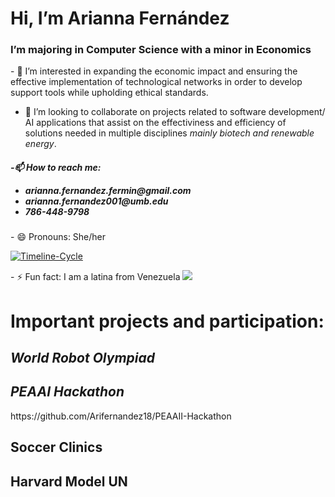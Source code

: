  <h1> Hi, I’m <er>Arianna Fernández</h1>
 <h3>I’m majoring in Computer Science with a minor in Economics</h3>
  <div>- 👀 I’m interested in expanding the economic impact and ensuring the effective implementation of technological networks in order to develop support tools while upholding ethical standards.
  
- 💞️ I’m looking to collaborate on projects related to software development/ AI applications that assist on the effectiviness and efficiency of solutions needed in multiple disciplines <i>mainly biotech and renewable energy</i>.
  </div>
   
<h5>-📫 How to reach me:
 <ul>
   <li>arianna.fernandez.fermin@gmail.com</li>
  <li>arianna.fernandez001@umb.edu</li>
  <li> 786-448-9798</li>
 </ul>
</h5>
- 😄 Pronouns: She/her
<div>
   
   <a href="https://ibb.co/bmRQzZg"><img src="https://i.ibb.co/JtFm54R/Timeline-Cycle.jpg" alt="Timeline-Cycle" border="0"></a>
  </div>
- ⚡ Fun fact: I am a latina from Venezuela
<image src="https://www.planetware.com/photos-large/VEN/venezuela-angel-falls-morning-view.jpg" />

<h1>Important projects and participation:</h1>
<div>
  <h2><i>World Robot Olympiad </i></h2>
</div>

<div>
 <h2><i>PEAAI Hackathon</i></h2> 
 <pa> https://github.com/Arifernandez18/PEAAII-Hackathon </pa> 
</div>

<div><h2>Soccer Clinics</h2> </div>

<div>
   <h2>Harvard Model UN</h2>
</div>
<!---
Arifernandez18/Arifernandez18 is a ✨ special ✨ repository because its `README.md` (this file) appears on your GitHub profile.
You can click the Preview link to take a look at your changes.
--->


